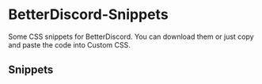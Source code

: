 # BetterDiscord-Snippets

Some CSS snippets for BetterDiscord. You can download them or just copy and paste the code into Custom CSS.

## Snippets
